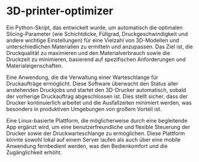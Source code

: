 # 3D-printer-optimizer

Ein Python-Skript, das entwickelt wurde, um automatisch die optimalen Slicing-Parameter (wie Schichtdicke, Füllgrad, Druckgeschwindigkeit und andere wichtige Einstellungen) für eine Vielzahl von 3D-Modellen und unterschiedlichen Materialien zu ermitteln und anzupassen. Das Ziel ist, die Druckqualität zu maximieren und den Materialverbrauch sowie die Druckzeit zu minimieren, basierend auf spezifischen Anforderungen und Materialeigenschaften.

Eine Anwendung, die die Verwaltung einer Warteschlange für Druckaufträge ermöglicht. Diese Software überwacht den Status aller anstehenden Druckjobs und startet den 3D-Drucker automatisch, sobald der vorherige Druckauftrag abgeschlossen ist. Dies stellt sicher, dass der Drucker kontinuierlich arbeitet und die Ausfallzeiten minimiert werden, was besonders in produktiven Umgebungen von großem Vorteil ist.

Eine Linux-basierte Plattform, die möglicherweise durch eine begleitende App ergänzt wird, um eine benutzerfreundliche und flexible Steuerung der Drucker sowie der Druckwarteschlange zu ermöglichen. Diese Plattform könnte sowohl lokal auf einem Server laufen als auch über eine mobile Anwendung fernbedient werden, was den Bedienkomfort und die Zugänglichkeit erhöht.
